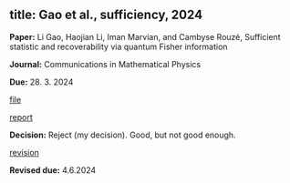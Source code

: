 title: Gao et al., sufficiency, 2024
---

**Paper:**  Li Gao, Haojian Li, Iman Marvian, and Cambyse Rouzé, Sufficient statistic and recoverability via quantum Fisher information 
 
**Journal:** Communications in Mathematical Physics

**Due:** 28. 3. 2024

[file](REF_gao2024/file.pdf)

[report](REF_gao2024/report.pdf)    

**Decision:** Reject (my decision). Good, but not good enough.

[revision](REF_gao2024/revision.pdf)    

**Revised due:** 4.6.2024


